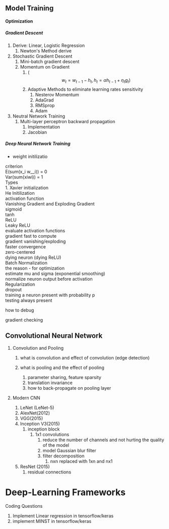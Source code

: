 ## Model Training

#### Optimization

##### Gradient Descent

1. Derive: Linear, Logistic Regression
   1. Newton's Method derive
2. Stochastic Gradient Descent
   1. Mini-batch gradient descent
   2. Momentum on Gradient
      1. \($$w_t = w_{t-1} - h_t, h_t = \alpha h_{t-1} + \eta_t g_t)$$
      2. Adaptive Methods to eliminate learning rates sensitivity
         1. Nesterov Momentum
         2. AdaGrad
         3. RMSprop
         4. Adam
3. Neutral Network Training
   1. Multi-layer perceptron backward propagation
      1. Implementation
      2. Jacobian

##### Deep Neural Network Training

* weight initilizatio

criterion  
      E\(sum\(x_i w_\_i\)\) = 0  
     Var\(sum\(xiwi\)\) = 1  
   Types  
      1. Xavier initialization  
     He Initilization  
activation function  
   Vanishing Gradient and Exploding Gradient  
      sigmoid  
      tanh  
      ReLU  
      Leaky ReLU  
   evaluate activation functions  
    gradient fast to compute  
      gradient vanishing/exploding  
      faster convergence  
      zero-centered  
      dying neuron \(dying ReLU\)  
 Batch Normalization  
      the reason - for optimization  
      estimate mu and sigma \(exponential smoothing\)  
     normalize neuron output before activation  
   Regularization  
   dropout  
training a neuron present with probability p  
testing always present

how to debug

gradient checking

## Convolutional Neural Network

1. Convolution and Pooling  
   1. what is convolution and effect of convolution \(edge detection\)

   1. what is pooling and the effect of pooling
      1. parameter sharing, feature sparsity 
      2. translation invariance
      3. how to back-propagate on pooling layer

2. Modern CNN  
   1. LeNet \(LeNet-5\)  
   2. AlexNet\(2012\)  
   3. VGG\(2015\)  
   4. Inception V3\(2015\)  
      1. inception block  
         1. 1x1 convolutions  
            1. reduce the number of channels and not hurting the quality of the model  
            2. model Gaussian blur filter  
            3. filter decomposition  
               1. nxn replaced with 1xn and nx1  
   5. ResNet \(2015\)  
      1. residual connections

# Deep-Learning Frameworks

Coding Questions

1. Implement Linear regression in tensorflow/keras
2. implement MINST in tensorflow/keras



